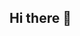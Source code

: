 ## Hi there 👋

<!--
**patrickmgarrity/patrickmgarrity** is a ✨ _special_ ✨ repository because its `README.md` (this file) appears on your GitHub profile.

Hi, I'm Patrick Garrity!

I Currently Work as a security researcher at [VulnCheck](https://www.vulncheck.com/).

- Follow Me on Linkedin: https://www.linkedin.com/in/patrickmgarrity/
- Email me at pgarrity(@)vulncheck.com
- Ask me about vulnerability and exploitation trends

Speaking Enagements
- Grrcon 2025
- Threatcon1 2025
- GoSecure 2025 Keynote
- Infosec Europe 2025
- VulnCon 2025
- Vuln4Cast 2024
- VulnCon 2024
